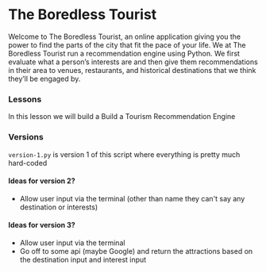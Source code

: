 # The Boredless Tourist

Welcome to The Boredless Tourist, an online application giving you the power to find the parts of the city that fit the pace of your life. We at The Boredless Tourist run a recommendation engine using Python. We first evaluate what a person’s interests are and then give them recommendations in their area to venues, restaurants, and historical destinations that we think they’ll be engaged by.


### Lessons

In this lesson we will build a Build a Tourism Recommendation Engine

### Versions

`version-1.py` is version 1 of this script where everything is pretty much hard-coded

#### Ideas for version 2?

- Allow user input via the terminal (other than name they can't say any destination or interests)

#### Ideas for version 3?

- Allow user input via the terminal
- Go off to some api (maybe Google) and return the attractions based on the destination input and interest input